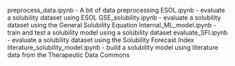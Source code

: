 preprocess_data.ipynb - A bit of data preprocessing
ESOL.ipynb - evaluate a solubility dataset using ESOL
GSE_solubility.ipynb - evaluate a solubility dataset using the General Solubility Equation
Internal_ML_model.ipynb - train and test a solubility model using a solubility dataset
evaluate_SFI.ipynb - evaluate a solubility dataset using the Solubility Forecast Index
literature_solubility_model.ipynb - build a solubility model using literature data from the Therapeutic Data Commons

